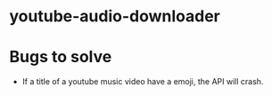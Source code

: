# youtube-audio-downloader

# Bugs to solve
- If a title of a youtube music video have a emoji, the API will crash.